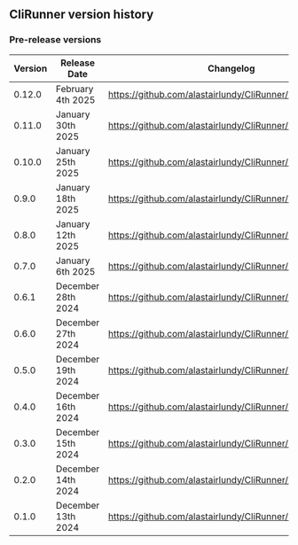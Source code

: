 
## CliRunner version history

### Pre-release versions
| Version | Release Date | Changelog |
|-|-|-|
| 0.12.0 | February 4th 2025 | https://github.com/alastairlundy/CliRunner/releases/0.12.0 |
| 0.11.0 | January 30th 2025 | https://github.com/alastairlundy/CliRunner/releases/0.11.0 |
| 0.10.0 | January 25th 2025 | https://github.com/alastairlundy/CliRunner/releases/0.10.0 |
| 0.9.0 | January 18th 2025 | https://github.com/alastairlundy/CliRunner/releases/0.9.0 |
| 0.8.0 | January 12th 2025 | https://github.com/alastairlundy/CliRunner/releases/0.8.0 |
| 0.7.0 | January 6th 2025 | https://github.com/alastairlundy/CliRunner/releases/0.7.0 |
| 0.6.1 | December 28th 2024 | https://github.com/alastairlundy/CliRunner/releases/0.6.1/ |
| 0.6.0 | December 27th 2024 | https://github.com/alastairlundy/CliRunner/releases/0.6.0/ |
| 0.5.0 | December 19th 2024 | https://github.com/alastairlundy/CliRunner/releases/0.5.0/ |
| 0.4.0 | December 16th 2024 | https://github.com/alastairlundy/CliRunner/releases/0.4.0/ |
| 0.3.0 | December 15th 2024 | https://github.com/alastairlundy/CliRunner/releases/0.3.0/ |
| 0.2.0 | December 14th 2024 | https://github.com/alastairlundy/CliRunner/releases/0.2.0/ |
| 0.1.0 | December 13th 2024 | https://github.com/alastairlundy/CliRunner/releases/0.1.0/ |

